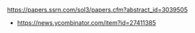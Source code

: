https://papers.ssrn.com/sol3/papers.cfm?abstract_id=3039505
* https://news.ycombinator.com/item?id=27411385